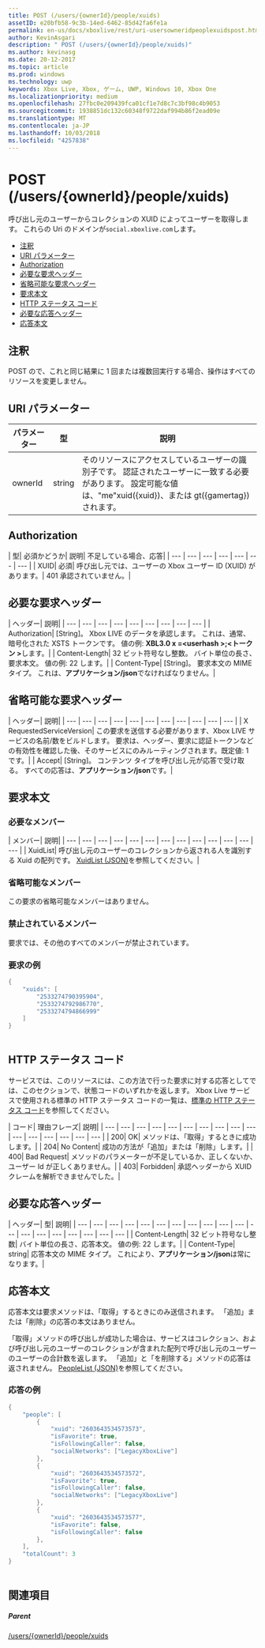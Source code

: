 ```yaml
---
title: POST (/users/{ownerId}/people/xuids)
assetID: e20bfb58-9c3b-14ed-6462-85d42fa6fe1a
permalink: en-us/docs/xboxlive/rest/uri-usersowneridpeoplexuidspost.html
author: KevinAsgari
description: " POST (/users/{ownerId}/people/xuids)"
ms.author: kevinasg
ms.date: 20-12-2017
ms.topic: article
ms.prod: windows
ms.technology: uwp
keywords: Xbox Live, Xbox, ゲーム, UWP, Windows 10, Xbox One
ms.localizationpriority: medium
ms.openlocfilehash: 27fbc0e209439fca01cf1e7d8c7c3bf98c4b9053
ms.sourcegitcommit: 1938851dc132c60348f9722daf994b86f2ead09e
ms.translationtype: MT
ms.contentlocale: ja-JP
ms.lasthandoff: 10/03/2018
ms.locfileid: "4257838"
---
```

# <a name="post-usersowneridpeoplexuids"></a>POST (/users/{ownerId}/people/xuids)
呼び出し元のユーザーからコレクションの XUID によってユーザーを取得します。 これらの Uri のドメインが`social.xboxlive.com`します。
 
  * [注釈](#ID4EV)
  * [URI パラメーター](#ID4E5)
  * [Authorization](#ID4EJB)
  * [必要な要求ヘッダー](#ID4ERC)
  * [省略可能な要求ヘッダー](#ID4EBE)
  * [要求本文](#ID4EHF)
  * [HTTP ステータス コード](#ID4EKH)
  * [必要な応答ヘッダー](#ID4ENBAC)
  * [応答本文](#ID4EZCAC)
 
<a id="ID4EV"></a>

 
## <a name="remarks"></a>注釈
 
POST ので、これと同じ結果に 1 回または複数回実行する場合、操作はすべてのリソースを変更しません。
  
<a id="ID4E5"></a>

 
## <a name="uri-parameters"></a>URI パラメーター
 
| パラメーター| 型| 説明| 
| --- | --- | --- | 
| ownerId| string| そのリソースにアクセスしているユーザーの識別子です。 認証されたユーザーに一致する必要があります。 設定可能な値は、"me"xuid({xuid})、または gt({gamertag}) されます。| 
  
<a id="ID4EJB"></a>

 
## <a name="authorization"></a>Authorization
 
| 型| 必須かどうか| 説明| 不足している場合、応答| 
| --- | --- | --- | --- | --- | --- | --- | 
| XUID| 必須| 呼び出し元では、ユーザーの Xbox ユーザー ID (XUID) があります。| 401 承認されていません。| 
  
<a id="ID4ERC"></a>

 
## <a name="required-request-headers"></a>必要な要求ヘッダー
 
| ヘッダー| 説明| 
| --- | --- | --- | --- | --- | --- | --- | --- | --- | 
| Authorization| [String]。 Xbox LIVE のデータを承認します。 これは、通常、暗号化された XSTS トークンです。 値の例: <b>XBL3.0 x =&lt;userhash >;&lt;トークン ></b>します。| 
| Content-Length| 32 ビット符号なし整数。 バイト単位の長さ、要求本文。 値の例: 22 します。| 
| Content-Type| [String]。 要求本文の MIME タイプ。 これは、<b>アプリケーション/json</b>でなければなりません。| 
  
<a id="ID4EBE"></a>

 
## <a name="optional-request-headers"></a>省略可能な要求ヘッダー
 
| ヘッダー| 説明| 
| --- | --- | --- | --- | --- | --- | --- | --- | --- | --- | --- | 
| X RequestedServiceVersion| この要求を送信する必要があります、Xbox LIVE サービスの名前/数をビルドします。 要求は、ヘッダー、要求に認証トークンなどの有効性を確認した後、そのサービスにのみルーティングされます。既定値: 1 です。| 
| Accept| [String]。 コンテンツ タイプを呼び出し元が応答で受け取る。 すべての応答は、<b>アプリケーション/json</b>です。| 
  
<a id="ID4EHF"></a>

 
## <a name="request-body"></a>要求本文
 
<a id="ID4ENF"></a>

 
### <a name="required-members"></a>必要なメンバー
 
| メンバー| 説明| 
| --- | --- | --- | --- | --- | --- | --- | --- | --- | --- | --- | --- | --- | 
| XuidList| 呼び出し元のユーザーのコレクションから返される人を識別する Xuid の配列です。 [XuidList (JSON)](../../json/json-xuidlist.md)を参照してください。| 
  
<a id="ID4EKG"></a>

 
### <a name="optional-members"></a>省略可能なメンバー
 
この要求の省略可能なメンバーはありません。
  
<a id="ID4EVG"></a>

 
### <a name="prohibited-members"></a>禁止されているメンバー
 
要求では、その他のすべてのメンバーが禁止されています。
  
<a id="ID4EAH"></a>

 
### <a name="sample-request"></a>要求の例
 

```cpp
{
    "xuids": [
        "2533274790395904", 
        "2533274792986770", 
        "2533274794866999"
    ]
}
      
```

   
<a id="ID4EKH"></a>

 
## <a name="http-status-codes"></a>HTTP ステータス コード
 
サービスでは、このリソースには、この方法で行った要求に対する応答としてでは、このセクションで、状態コードのいずれかを返します。 Xbox Live サービスで使用される標準の HTTP ステータス コードの一覧は、[標準の HTTP ステータス コード](../../additional/httpstatuscodes.md)を参照してください。
 
| コード| 理由フレーズ| 説明| 
| --- | --- | --- | --- | --- | --- | --- | --- | --- | --- | --- | --- | --- | --- | --- | --- | 
| 200| OK| メソッドは、「取得」するときに成功します。| 
| 204| No Content| 成功の方法が「追加」または「削除」します。| 
| 400| Bad Request| メソッドのパラメーターが不足しているか、正しくないか、ユーザー Id が正しくありません。| 
| 403| Forbidden| 承認ヘッダーから XUID クレームを解析できませんでした。| 
  
<a id="ID4ENBAC"></a>

 
## <a name="required-response-headers"></a>必要な応答ヘッダー
 
| ヘッダー| 型| 説明| 
| --- | --- | --- | --- | --- | --- | --- | --- | --- | --- | --- | --- | --- | --- | --- | --- | --- | --- | --- | 
| Content-Length| 32 ビット符号なし整数| バイト単位の長さ、応答本文。 値の例: 22 します。| 
| Content-Type| string| 応答本文の MIME タイプ。 これにより、<b>アプリケーション/json</b>は常になります。| 
  
<a id="ID4EZCAC"></a>

 
## <a name="response-body"></a>応答本文
 
応答本文は要求メソッドは、「取得」するときにのみ送信されます。 「追加」または「削除」の応答の本文はありません。
 
「取得」メソッドの呼び出しが成功した場合は、サービスはコレクション、および呼び出し元のユーザーのコレクションが含まれた配列で呼び出し元のユーザーのユーザーの合計数を返します。 「追加」と「を削除する」メソッドの応答は返されません。 [PeopleList (JSON)](../../json/json-peoplelist.md)を参照してください。
 
<a id="ID4EHDAC"></a>

 
### <a name="sample-response"></a>応答の例
 

```cpp
{
    "people": [
        {
            "xuid": "2603643534573573",
            "isFavorite": true,
            "isFollowingCaller": false,
            "socialNetworks": ["LegacyXboxLive"]
        },
        {
            "xuid": "2603643534573572",
            "isFavorite": true,
            "isFollowingCaller": false,
            "socialNetworks": ["LegacyXboxLive"]
        },
        {
            "xuid": "2603643534573577",
            "isFavorite": false,
            "isFollowingCaller": false
        },
    ],
    "totalCount": 3
}
         
```

   
<a id="ID4ERDAC"></a>

 
## <a name="see-also"></a>関連項目
 
<a id="ID4ETDAC"></a>

 
##### <a name="parent"></a>Parent 

[/users/{ownerId}/people/xuids](uri-usersowneridpeoplexuids.md)

   
